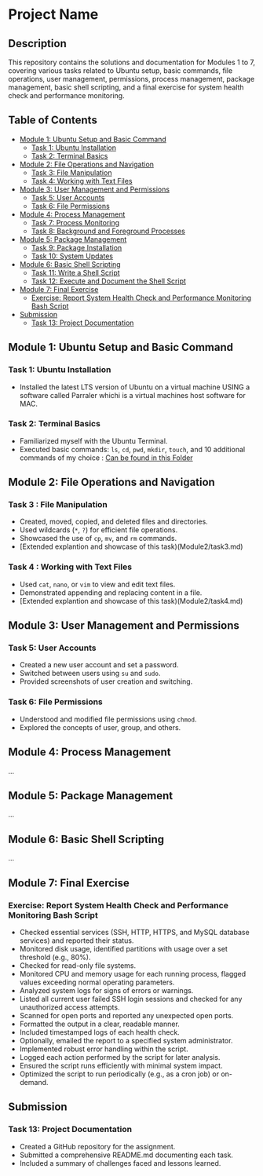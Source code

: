 # Project Name

## Description
This repository contains the solutions and documentation for Modules 1 to 7, covering various tasks related to Ubuntu setup, basic commands, file operations, user management, permissions, process management, package management, basic shell scripting, and a final exercise for system health check and performance monitoring.

## Table of Contents
- [Module 1: Ubuntu Setup and Basic Command](#module-1-ubuntu-setup-and-basic-command)
  - [Task 1: Ubuntu Installation](#task-1-ubuntu-installation)
  - [Task 2: Terminal Basics](#task-2-terminal-basics)
- [Module 2: File Operations and Navigation](#module-2-file-operations-and-navigation)
  - [Task 3: File Manipulation](#task-3-file-manipulation)
  - [Task 4: Working with Text Files](#task-4-working-with-text-files)
- [Module 3: User Management and Permissions](#module-3-user-management-and-permissions)
  - [Task 5: User Accounts](#task-5-user-accounts)
  - [Task 6: File Permissions](#task-6-file-permissions)
- [Module 4: Process Management](#module-4-process-management)
  - [Task 7: Process Monitoring](#task-7-process-monitoring)
  - [Task 8: Background and Foreground Processes](#task-8-background-and-foreground-processes)
- [Module 5: Package Management](#module-5-package-management)
  - [Task 9: Package Installation](#task-9-package-installation)
  - [Task 10: System Updates](#task-10-system-updates)
- [Module 6: Basic Shell Scripting](#module-6-basic-shell-scripting)
  - [Task 11: Write a Shell Script](#task-11-write-a-shell-script)
  - [Task 12: Execute and Document the Shell Script](#task-12-execute-and-document-the-shell-script)
- [Module 7: Final Exercise](#module-7-final-exercise)
  - [Exercise: Report System Health Check and Performance Monitoring Bash Script](#exercise-report-system-health-check-and-performance-monitoring-bash-script)
- [Submission](#submission)
  - [Task 13: Project Documentation](#task-13-project-documentation)

## Module 1: Ubuntu Setup and Basic Command

### Task 1:  Ubuntu Installation
- Installed the latest LTS version of Ubuntu on a virtual machine USING a software called Parraler whichi is a virtual machines host software for MAC.

### Task 2: Terminal Basics
- Familiarized myself with the Ubuntu Terminal.
- Executed basic commands: `ls`, `cd`, `pwd`, `mkdir`, `touch`, and 10 additional commands of my choice : [Can be found in this Folder](Module1/task2.md)

## Module 2: File Operations and Navigation

### Task 3 : File Manipulation
- Created, moved, copied, and deleted files and directories.
- Used wildcards (`*`, `?`) for efficient file operations.
- Showcased the use of `cp`, `mv`, and `rm` commands.
- [Extended explantion and showcase of this task)(Module2/task3.md)


### Task 4 : Working with Text Files
- Used `cat`, `nano`, or `vim` to view and edit text files.
- Demonstrated appending and replacing content in a file.
- [Extended explantion and showcase of this task)(Module2/task4.md)


## Module 3: User Management and Permissions

### Task 5: User Accounts
- Created a new user account and set a password.
- Switched between users using `su` and `sudo`.
- Provided screenshots of user creation and switching.

### Task 6: File Permissions
- Understood and modified file permissions using `chmod`.
- Explored the concepts of user, group, and others.

## Module 4: Process Management
...

## Module 5: Package Management
...

## Module 6: Basic Shell Scripting
...

## Module 7: Final Exercise

### Exercise: Report System Health Check and Performance Monitoring Bash Script
- Checked essential services (SSH, HTTP, HTTPS, and MySQL database services) and reported their status.
- Monitored disk usage, identified partitions with usage over a set threshold (e.g., 80%).
- Checked for read-only file systems.
- Monitored CPU and memory usage for each running process, flagged values exceeding normal operating parameters.
- Analyzed system logs for signs of errors or warnings.
- Listed all current user failed SSH login sessions and checked for any unauthorized access attempts.
- Scanned for open ports and reported any unexpected open ports.
- Formatted the output in a clear, readable manner.
- Included timestamped logs of each health check.
- Optionally, emailed the report to a specified system administrator.
- Implemented robust error handling within the script.
- Logged each action performed by the script for later analysis.
- Ensured the script runs efficiently with minimal system impact.
- Optimized the script to run periodically (e.g., as a cron job) or on-demand.

## Submission

### Task 13: Project Documentation
- Created a GitHub repository for the assignment.
- Submitted a comprehensive README.md documenting each task.
- Included a summary of challenges faced and lessons learned.
